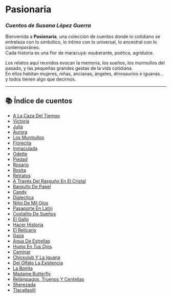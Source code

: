 # **Pasionaria**
### *Cuentos de Susana López Guerra*

Bienvenida a **Pasionaria**, una colección de cuentos donde lo cotidiano se entrelaza con lo simbólico, lo íntimo con lo universal, lo ancestral con lo contemporáneo.  
Cada historia es una flor de maracuyá: exuberante, poética, agridulce.

Los relatos aquí reunidos evocan la memoria, los sueños, los murmullos del pasado, y las pequeñas grandes gestas de la vida cotidiana.  
En ellos habitan mujeres, niñas, ancianas, ángeles, dinosaurios e iguanas... y todos tienen algo que decirnos.

---

## 📚 Índice de cuentos

- [A La Caza Del Tiempo](a_la_caza_del_tiempo.md)
- [Victoria](victoria.md)
- [Julia](julia.md)
- [Aurora](aurora.md)
- [Los Murmullos](los_murmullos.md)
- [Florecita](florecita.md)
- [Inmaculada](inmaculada.md)
- [Odette](odette.md)
- [Piedad](piedad.md)
- [Rosario](rosario.md)
- [Rosita](rosita.md)
- [Retratos](retratos.md)
- [A Través Del Rasguño En El Cristal](a_traves_del_rasguno_en_el_cristal.md)
- [Barquito De Papel](barquito_de_papel.md)
- [Candy](candy.md)
- [Dialectica](dialectica.md)
- [Niño De Mil Ojos](nino_de_mil_ojos.md)
- [Pasaporte En Latín](pasaporte_en_latin.md)
- [Costalito De Sueños](costalito_de_suenos.md)
- [El Gallo](el_gallo.md)
- [Hacer Historia](hacer_historia.md)
- [El Relicario](el_relicario.md)
- [Gaza](gaza.md)
- [Agua De Estrellas](agua_de_estrellas.md)
- [Humo En Tus Ojos](humo_en_tus_ojos.md)
- [Caminar](caminar.md)
- [Chicxulub Y La Iguana](chicxulub_y_la_iguana.md)
- [Del Olfato La Existencia](del_olfato_la_existencia.md)
- [La Bonita](la_bonita.md)
- [Madame Butterfly](madame_butterfly.md)
- [Relámpagos, Truenos Y Centellas](relampagos,_truenos_y_centellas.md)
- [Sherezada](sherezada.md)
- [Tlacatlaolli](tlacatlaolli.md)